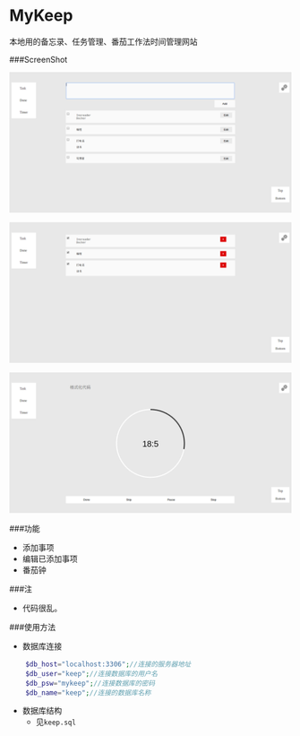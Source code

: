 # MyKeep

本地用的备忘录、任务管理、番茄工作法时间管理网站

###ScreenShot

![ScreenShot](screenshot1.png  "ScreenShot")


![ScreenShot](screenshot3.png  "ScreenShot")


![ScreenShot](screenshot2.png  "ScreenShot")

###功能

- 添加事项
- 编辑已添加事项
- 番茄钟

###注

- 代码很乱。

###使用方法

- 数据库连接

```PHP
    $db_host="localhost:3306";//连接的服务器地址
    $db_user="keep";//连接数据库的用户名
    $db_psw="mykeep";//连接数据库的密码
    $db_name="keep";//连接的数据库名称
```

- 数据库结构
	+ 见`keep.sql`
	